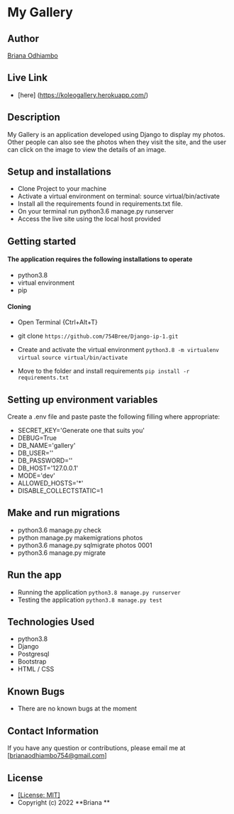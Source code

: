 # My Gallery
## Author
[Briana Odhiambo](https://github.com/bree)

## Live Link
* [here] (https://koleogallery.herokuapp.com/)

## Description
 My Gallery is an application developed using Django to display my photos. Other people can also see the photos when they visit the site, and the user can click on the image to view the details of an image.

## Setup and installations
* Clone Project to your machine
* Activate a virtual environment on terminal: source virtual/bin/activate
* Install all the requirements found in requirements.txt file.
* On your terminal run python3.6 manage.py runserver
* Access the live site using the local host provided

## Getting started

#### The application requires the following installations to operate 
* python3.8
* virtual environment
* pip

#### Cloning

* Open Terminal {Ctrl+Alt+T}

* git clone ```https://github.com/754Bree/Django-ip-1.git```

* Create and activate the virtual environment
    ```python3.8 -m virtualenv virtual```
    ```source virtual/bin/activate```

* Move to the folder and install requirements
    ```pip install -r requirements.txt```

## Setting up environment variables
Create a .env file and paste paste the following filling where appropriate:

* SECRET_KEY='Generate one that suits you'
* DEBUG=True
* DB_NAME='gallery'
* DB_USER='<your database name>'
* DB_PASSWORD='<password to your database>'
* DB_HOST='127.0.0.1'
* MODE='dev'
* ALLOWED_HOSTS='*'
* DISABLE_COLLECTSTATIC=1

## Make and run migrations
* python3.6 manage.py check
* python manage.py makemigrations photos
* python3.6 manage.py sqlmigrate photos 0001
* python3.6 manage.py migrate

## Run the app
* Running the application
    ```python3.8 manage.py runserver```
* Testing the application
    ```python3.8 manage.py test```

## Technologies Used

* python3.8
* Django
* Postgresql
* Bootstrap
* HTML / CSS

## Known Bugs
* There are no known bugs at the moment

## Contact Information 

If you have any question or contributions, please email me at [brianaodhiambo754@gmail.com]

## License
* [[License: MIT]](LICENCE.md)
* Copyright (c) 2022 **Briana **
